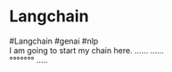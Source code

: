 # Langchain
#Langchain #genai #nlp
<br>
I am going to start my chain here. 
...... 
......
<br>
°°°°°°°
..... 